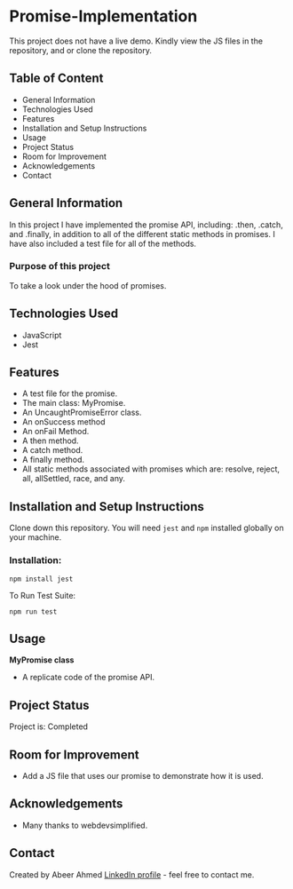 # Promise-Implementation
This project does not have a live demo. Kindly view the JS files in the repository, and or clone the repository.

## Table of Content
* General Information
* Technologies Used
* Features
* Installation and Setup Instructions
* Usage
* Project Status
* Room for Improvement
* Acknowledgements
* Contact

## General Information
In this project I have implemented the promise API, including: .then, .catch, and .finally, in addition to all of the different static methods in promises. I have also included a test file for all of the methods.

### Purpose of this project
To take a look under the hood of promises.

## Technologies Used
* JavaScript
* Jest

## Features
* A test file for the promise.
* The main class: MyPromise.
* An UncaughtPromiseError class.
* An onSuccess method
* An onFail Method.
* A then method.
* A catch method.
* A finally method.
* All static methods associated with promises which are: resolve, reject, all, allSettled, race, and any.

## Installation and Setup Instructions

Clone down this repository. You will need `jest` and `npm` installed globally on your machine.

### Installation:

`npm install jest`

To Run Test Suite:

`npm run test`

## Usage

**MyPromise class**

* A replicate code of the promise API.

## Project Status
Project is: Completed

## Room for Improvement
* Add a JS file that uses our promise to demonstrate how it is used.

## Acknowledgements
* Many thanks to webdevsimplified.

## Contact
Created by Abeer Ahmed [LinkedIn profile](https://www.linkedin.com/in/abeerfrontend/) - feel free to contact me.

